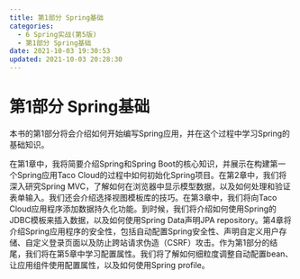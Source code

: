 ```yaml
---
title: 第1部分 Spring基础
categories: 
  - 6 Spring实战(第5版)
  - 第1部分 Spring基础
date: 2021-10-03 19:30:53
updated: 2021-10-03 20:28:30
---
```

# 第1部分 Spring基础
本书的第1部分将会介绍如何开始编写Spring应用，并在这个过程中学习Spring的基础知识。

在第1章中，我将简要介绍Spring和Spring Boot的核心知识，并展示在构建第一个Spring应用Taco Cloud的过程中如何初始化Spring项目。在第2章中，我们将深入研究Spring MVC，了解如何在浏览器中显示模型数据，以及如何处理和验证表单输入。我们还会介绍选择视图模板库的技巧。在第3章中，我们将向Taco Cloud应用程序添加数据持久化功能。到时候，我们将介绍如何使用Spring的JDBC模板来插入数据，以及如何使用Spring Data声明JPA repository。第4章将介绍Spring应用程序的安全性，包括自动配置Spring安全性、声明自定义用户存储、自定义登录页面以及防止跨站请求伪造（CSRF）攻击。作为第1部分的结尾，我们将在第5章中学习配置属性。我们将了解如何细粒度调整自动配置bean、让应用组件使用配置属性，以及如何使用Spring profile。
